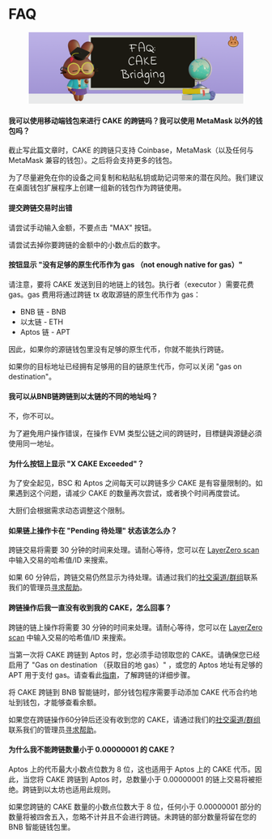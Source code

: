 # FAQ

<figure><img src="../../.gitbook/assets/image (6) (1).png" alt=""><figcaption></figcaption></figure>

#### 我可以使用移动端钱包来进行 CAKE 的跨链吗？我可以使用 MetaMask 以外的钱包吗？

截止写此篇文章时，CAKE 的跨链只支持 Coinbase，MetaMask（以及任何与 MetaMask 兼容的钱包）。之后将会支持更多的钱包。

为了尽量避免在你的设备之间复制和粘贴私钥或助记词带来的潜在风险。我们建议在桌面钱包扩展程序上创建一组新的钱包作为跨链使用。



#### 提交跨链交易时出错

请尝试手动输入金额，不要点击 "MAX" 按钮。&#x20;

请尝试去掉你要跨链的金额中的小数点后的数字。



#### 按钮显示 "没有足够的原生代币作为 gas （**not enough native for gas）**"

请注意，要将 CAKE 发送到目的地链上的钱包。执行者（executor ）需要花费 gas。gas 费用将通过跨链 tx 收取源链的原生代币作为 gas：

* BNB 链 - BNB
* 以太链 - ETH
* Aptos 链 - APT

因此，如果你的源链钱包里没有足够的原生代币，你就不能执行跨链。&#x20;

如果你的目标地址已经拥有足够用的目的链原生代币，你可以关闭 "gas on destination"。



#### 我可以从BNB链跨链到以太链的不同的地址吗？&#x20;

不，你不可以。&#x20;

为了避免用户操作错误，在操作 EVM 类型公链之间的跨链时，目標鏈與源鏈必須使用同一地址。



#### 为什么按钮上显示 "X CAKE Exceeded"？&#x20;

为了安全起见，BSC 和 Aptos 之间每天可以跨链多少 CAKE 是有容量限制的。如果遇到这个问题，请减少 CAKE 的数量再次尝试，或者换个时间再度尝试。&#x20;

大厨们会根据需求动态调整这个限制。



#### 如果链上操作卡在 "Pending 待处理" 状态该怎么办？&#x20;

跨链交易将需要 30 分钟的时间来处理。请耐心等待，您可以在 [LayerZero scan](https://layerzeroscan.com/) 中输入交易的哈希值/ID 来搜索。&#x20;

如果 60 分钟后，跨链交易仍然显示为待处理。请通过我们的[社交渠道/群组](../../contact-us/telegram.md)联系我们的管理员[寻求帮助](../../click-here-for-help/)。

&#x20;

#### 跨链操作后我一直没有收到我的 CAKE，怎么回事？&#x20;

跨链的链上操作将需要 30 分钟的时间来处理。请耐心等待，您可以在 [LayerZero scan](https://layerzeroscan.com/) 中输入交易的哈希值/ID 来搜索。&#x20;

当第一次将 CAKE 跨链到 Aptos 时，您必须手动领取您的 CAKE。请确保您已经启用了 "Gas on destination （获取目的地 gas）" ，或您的 Aptos 地址有足够的 APT 用于支付 gas。请查看此[指南](<../../ru-men-zhi-nan-aptos/cake-kua-lian-zhi-nan (1).md>)，了解跨链的详细步骤。&#x20;

将 CAKE 跨链到 BNB 智能链时，部分钱包程序需要手动添加 CAKE 代币合约地址到钱包，才能够查看余额。

如果您在跨链操作60分钟后还没有收到您的 CAKE，请通过我们的[社交渠道/群组](../../contact-us/telegram.md)联系我们的管理员[寻求帮助](../../click-here-for-help/)。&#x20;



#### 为什么我不能跨链数量小于 0.00000001 的 CAKE？&#x20;

Aptos 上的代币最大小数点位数为 8 位，这也适用于 Aptos 上的 CAKE 代币。因此，当您将 CAKE 跨链到 Aptos 时，总数量小于 0.00000001 的链上交易将被拒绝。跨链到以太坊也适用此规则。

如果您跨链的 CAKE 数量的小数点位数大于 8 位，任何小于 0.00000001 部分的数量将被四舍五入，忽略不计并且不会进行跨链。未跨链的部分数量将留在您的 BNB 智能链钱包里。
